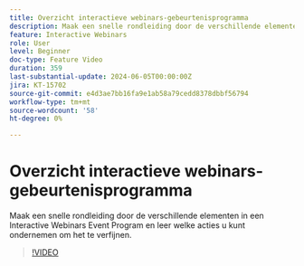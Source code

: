 ```yaml
---
title: Overzicht interactieve webinars-gebeurtenisprogramma
description: Maak een snelle rondleiding door de verschillende elementen in een Interactive Webinars Event Program en leer welke acties u kunt ondernemen om het te verfijnen.
feature: Interactive Webinars
role: User
level: Beginner
doc-type: Feature Video
duration: 359
last-substantial-update: 2024-06-05T00:00:00Z
jira: KT-15702
source-git-commit: e4d3ae7bb16fa9e1ab58a79cedd8378dbbf56794
workflow-type: tm+mt
source-wordcount: '58'
ht-degree: 0%

---
```



# Overzicht interactieve webinars-gebeurtenisprogramma

Maak een snelle rondleiding door de verschillende elementen in een Interactive Webinars Event Program en leer welke acties u kunt ondernemen om het te verfijnen.

>[!VIDEO](https://video.tv.adobe.com/v/3450086/?learn=on&captions=dut)
